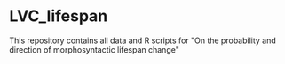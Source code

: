 # LVC_lifespan
This repository contains all data and R scripts for "On the probability and direction of morphosyntactic lifespan change"
